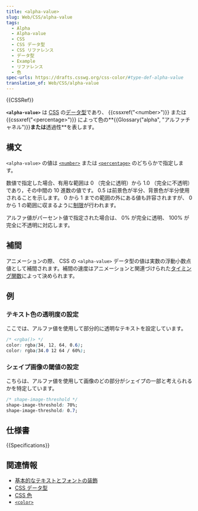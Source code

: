 ```yaml
---
title: <alpha-value>
slug: Web/CSS/alpha-value
tags:
  - Alpha
  - Alpha-value
  - CSS
  - CSS データ型
  - CSS リファレンス
  - データ型
  - Example
  - リファレンス
  - 色
spec-urls: https://drafts.csswg.org/css-color/#type-def-alpha-value
translation_of: Web/CSS/alpha-value
---
```

{{CSSRef}}

**`<alpha-value>`** は [CSS](/ja/docs/Web/CSS) の[データ型](/ja/docs/Web/CSS/CSS_Types)であり、 {{cssxref("&lt;number&gt;")}} または {{cssxref("&lt;percentage&gt;")}} によって色の**{{Glossary("alpha", "アルファチャネル")}}**または**透過性**を表します。

## 構文

`<alpha-value>` の値は [`<number>`](/ja/docs/Web/CSS/number) または [`<percentage>`](/ja/docs/Web/CSS/percentage) のどちらかで指定します。

数値で指定した場合、有用な範囲は 0 （完全に透明）から 1.0 （完全に不透明）であり，その中間の 10 進数の値です。 0.5 は前景色が半分、背景色が半分使用されることを示します。 0 から 1 までの範囲の外にある値も許容されますが、 0 から 1 の範囲に収まるように[制限](<https://en.wikipedia.org/wiki/Clamping_(graphics)>)が行われます。

アルファ値がパーセント値で指定された場合は、 0% が完全に透明、 100% が完全に不透明に対応します。

## 補間

アニメーションの際、 CSS の `<alpha-value>` データ型の値は実数の浮動小数点値として補間されます。補間の速度はアニメーションと関連づけられた[タイミング関数](/ja/docs/Web/CSS/easing-function)によって決められます。

## 例

### テキスト色の透明度の設定

ここでは、アルファ値を使用して部分的に透明なテキストを設定しています。

```css
/* <rgba()> */
color: rgba(34, 12, 64, 0.6);
color: rgba(34.0 12 64 / 60%);
```

### シェイプ画像の閾値の設定

こちらは、アルファ値を使用して画像のどの部分がシェイプの一部と考えられるかを特定しています。

```css
/* shape-image-threshold */
shape-image-threshold: 70%;
shape-image-threshold: 0.7;
```

## 仕様書

{{Specifications}}

## 関連情報

- [基本的なテキストとフォントの装飾](/ja/docs/Learn/CSS/Styling_text/Fundamentals)
- [CSS データ型](/ja/docs/Web/CSS/CSS_Types)
- [CSS 色](/ja/docs/Web/CSS/CSS_Color)
- [`<color>`](/ja/docs/Web/CSS/color_value)
